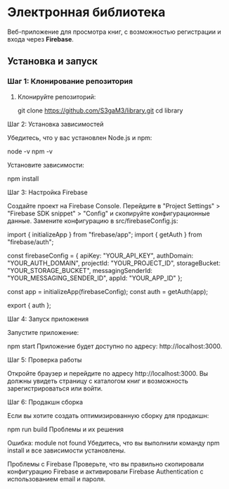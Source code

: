# Электронная библиотека

Веб-приложение для просмотра книг, с возможностью регистрации и входа через **Firebase**.

## Установка и запуск

### Шаг 1: Клонирование репозитория

1. Клонируйте репозиторий:
   
   git clone https://github.com/S3gaM3/library.git
   cd library
   
Шаг 2: Установка зависимостей

Убедитесь, что у вас установлен Node.js и npm:

node -v
npm -v

Установите зависимости:


npm install

Шаг 3: Настройка Firebase

Создайте проект на Firebase Console.
Перейдите в "Project Settings" > "Firebase SDK snippet" > "Config" и скопируйте конфигурационные данные.
Замените конфигурацию в src/firebaseConfig.js:

import { initializeApp } from "firebase/app";
import { getAuth } from "firebase/auth";

const firebaseConfig = {
  apiKey: "YOUR_API_KEY",
  authDomain: "YOUR_AUTH_DOMAIN",
  projectId: "YOUR_PROJECT_ID",
  storageBucket: "YOUR_STORAGE_BUCKET",
  messagingSenderId: "YOUR_MESSAGING_SENDER_ID",
  appId: "YOUR_APP_ID"
};

const app = initializeApp(firebaseConfig);
const auth = getAuth(app);

export { auth };

Шаг 4: Запуск приложения

Запустите приложение:

npm start
Приложение будет доступно по адресу: http://localhost:3000.

Шаг 5: Проверка работы

Откройте браузер и перейдите по адресу http://localhost:3000. Вы должны увидеть страницу с каталогом книг и возможность зарегистрироваться или войти.


Шаг 6: Продакшн сборка

Если вы хотите создать оптимизированную сборку для продакшн:


npm run build
Проблемы и их решения

Ошибка: module not found
Убедитесь, что вы выполнили команду npm install и все зависимости установлены.

Проблемы с Firebase
Проверьте, что вы правильно скопировали конфигурацию Firebase и активировали Firebase Authentication с использованием email и пароля.
